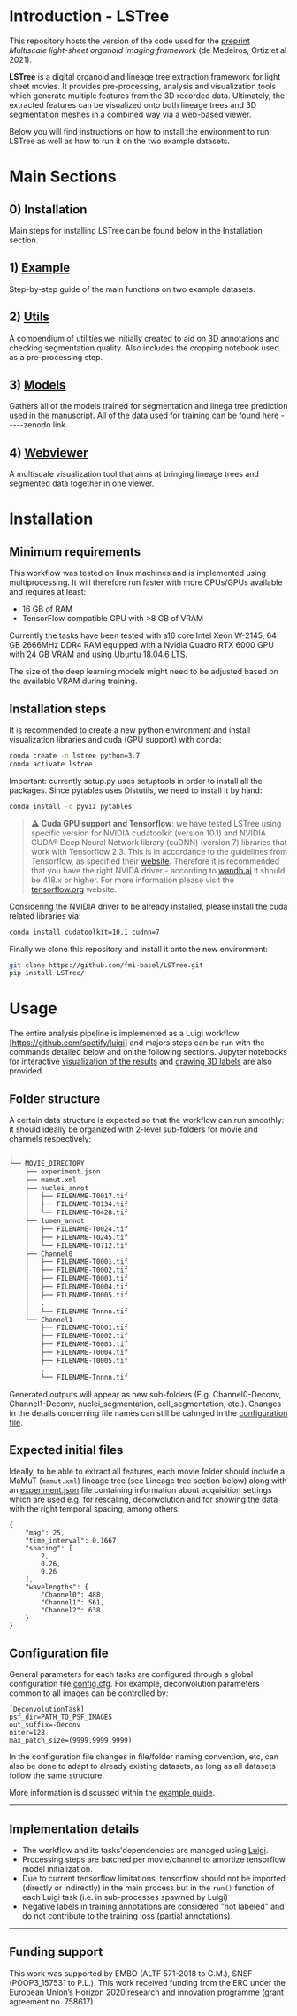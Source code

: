 
# Introduction - LSTree

This repository hosts the version of the code used for the [preprint](https://www.biorxiv.org/content/10.1101/2021.05.12.443427v1) *Multiscale light-sheet organoid imaging framework* (de Medeiros, Ortiz et al 2021).

**LSTree** is a digital organoid and lineage tree extraction framework for light sheet movies. It provides pre-processing, analysis and visualization tools which generate multiple features from the 3D recorded data. Ultimately, the extracted features can be visualized onto both lineage trees and 3D segmentation meshes in a combined way via a web-based viewer.

Below you will find instructions on how to install the environment to run LSTree as well as how to run it on the two example datasets.

# Main Sections

## 0) Installation

Main steps for installing LSTree can be found below in the Installation section.

## 1) [Example](/example/)

Step-by-step guide of the main functions on two example datasets.

## 2) [Utils](/notebooks/)
A compendium of utilities we initially created to aid on 3D annotations and checking segmentation quality. Also includes the cropping notebook used as a pre-processing step.

## 3) [Models](/models/)

Gathers all of the models trained for segmentation and linega tree prediction used in the manuscript. All of the data used for training can be found here  -----zenodo link.

## 4) [Webviewer](/webview/)

A multiscale visualization tool that aims at bringing lineage trees and segmented data together in one viewer.



# Installation

## Minimum requirements
This workflow was tested on linux machines and is implemented using multiprocessing. It will therefore run faster with more CPUs/GPUs available and requires at least:

- 16 GB of RAM
- TensorFlow compatible GPU with >8 GB of VRAM

Currently the tasks have been tested with a16 core Intel Xeon W-2145, 64 GB 2666MHz DDR4 RAM equipped with a Nvidia Quadro RTX 6000 GPU with 24 GB VRAM and using Ubuntu 18.04.6 LTS. 

The size of the deep learning models might need to be adjusted based on the available VRAM during training.

## Installation steps

It is recommended to create a new python environment and install visualization libraries and cuda (GPU support) with conda:

```bash
conda create -n lstree python=3.7
conda activate lstree
```
Important: currently setup.py uses setuptools in order to install all the packages. Since pytables uses Distutils, we need to install it by hand:

```bash
conda install -c pyviz pytables
```


> :warning: **Cuda GPU support and Tensorflow**: we have tested LSTree using specific version for NVIDIA cudatoolkit (version 10.1) and NVIDIA CUDA® Deep Neural Network library (cuDNN) (version 7) libraries that work with Tensorflow 2.3. This is in accordance to the guidelines from Tensorflow, as specified their [website](https://www.tensorflow.org/install/source#gpu). Therefore it is recommended that you have the right NVIDA driver - according to [wandb.ai](https://wandb.ai/wandb/common-ml-errors/reports/How-to-Correctly-Install-TensorFlow-in-a-GPU-Enabled-Laptop--VmlldzozMDYxMDQ) it should be 418.x or higher. For more information please visit the [tensorflow.org](https://www.tensorflow.org/) website. 


Considering the NVIDIA driver to be already installed, please install the cuda related libraries via:

```bash
conda install cudatoolkit=10.1 cudnn=7
```

Finally we clone this repository and install it onto the new environment:

```bash
git clone https://github.com/fmi-basel/LSTree.git
pip install LSTree/
```

# Usage
The entire analysis pipeline is implemented as a Luigi workflow [https://github.com/spotify/luigi] and majors steps can be run with the commands detailed below and on the following sections. Jupyter notebooks for interactive [visualization of the results](/webview/webview.ipynb) and [drawing 3D labels](/notebooks/3D_annotator.ipynb) are also provided.

## Folder structure
A certain data structure is expected so that the workflow can run smoothly: it should ideally be organized with 2-level sub-folders for movie and channels respectively:

```bash
.
└── MOVIE_DIRECTORY
    ├── experiment.json
    ├── mamut.xml
    ├── nuclei_annot
    │   ├── FILENAME-T0017.tif
    │   ├── FILENAME-T0134.tif
    │   └── FILENAME-T0428.tif
    ├── lumen_annot
    │   ├── FILENAME-T0024.tif
    │   ├── FILENAME-T0245.tif
    │   └── FILENAME-T0712.tif
    ├── Channel0
    │   ├── FILENAME-T0001.tif
    │   ├── FILENAME-T0002.tif
    │   ├── FILENAME-T0003.tif
    │   ├── FILENAME-T0004.tif
    │   ├── FILENAME-T0005.tif
    │   .
    │   └── FILENAME-Tnnnn.tif
    └── Channel1
        ├── FILENAME-T0001.tif
        ├── FILENAME-T0002.tif
        ├── FILENAME-T0003.tif
        ├── FILENAME-T0004.tif
        ├── FILENAME-T0005.tif
        .
        └── FILENAME-Tnnnn.tif
 ```

Generated outputs will appear as new sub-folders (E.g. Channel0-Deconv, Channel1-Deconv, nuclei_segmentation, cell_segmentation, etc.). Changes in the details concerning file names can still be cahnged in the [configuration file](config.cfg).

## Expected initial files

Ideally, to be able to extract all features, each movie folder should include a MaMuT (`mamut.xml`) lineage tree (see Lineage tree section below) along with an [experiment.json](/example/data/002-Budding/experiment.json) file containing information about acquisition settings which are used e.g. for rescaling, deconvolution and for showing the data with the right temporal spacing, among others:

```
{
    "mag": 25,
    "time_interval": 0.1667,
    "spacing": [
        2,
        0.26,
        0.26
    ],
    "wavelengths": {
        "Channel0": 488,
        "Channel1": 561,
        "Channel2": 638
    }
}
```  


## Configuration file
General parameters for each tasks are configured through a global configuration file [config.cfg](config.cfg). For example, deconvolution parameters common to all images can be controlled by:

```
[DeconvolutionTask]
psf_dir=PATH_TO_PSF_IMAGES
out_suffix=-Deconv
niter=128
max_patch_size=(9999,9999,9999)
```

In the configuration file changes in file/folder naming convention, etc, can also be done to adapt to already existing datasets, as long as all datasets follow the same structure.

More information is discussed within the [example guide](example/README.md).



---




## Implementation details
- The workflow and its tasks'dependencies are managed using [Luigi](https://github.com/spotify/luigi).
- Processing steps are batched per movie/channel to amortize tensorflow model initialization.
- Due to current tensorflow limitations, tensorflow should not be imported (directly or indirectly) in the main process but in the `run()` function of each Luigi task (i.e. in sub-processes spawned by Luigi)
- Negative labels in training annotations are considered "not labeled" and do not contribute to the training loss (partial annotations)


---

## Funding support
This work was supported by EMBO (ALTF 571-2018 to G.M.), SNSF (POOP3_157531 to P.L.). This work received funding from the ERC under the European Union’s Horizon 2020 research and innovation programme (grant agreement no. 758617).
